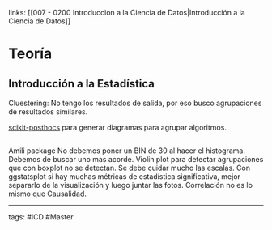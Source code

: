 links: [[007 - 0200 Introduccion a la Ciencia de Datos|Introducción a la Ciencia de Datos]]

# Teoría

## Introducción a la Estadística
Cluestering: No tengo los resultados de salida, por eso busco agrupaciones de resultados similares.

[scikit-posthocs](https://scikit-posthocs.readthedocs.io/en/latest/) para generar diagramas para agrupar algoritmos.



## 
Amili package 
No debemos poner un BIN de 30 al hacer el histograma. Debemos de buscar uno mas acorde.
Violin plot para detectar agrupaciones que con boxplot no se detectan.
Se debe cuidar mucho las escalas.
Con ggstatsplot si hay muchas métricas de estadística significativa, mejor separarlo de la visualización y luego juntar las fotos.
Correlación no es lo mismo que Causalidad.


---
tags:
	#ICD #Master